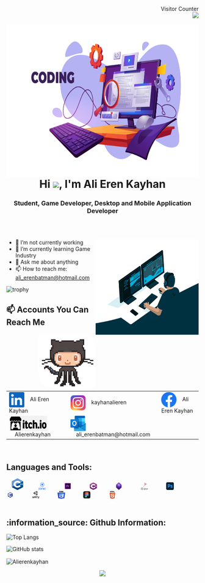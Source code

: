  <p align="right"> 
  Visitor Counter <br>
  <img src="https://profile-counter.glitch.me/{Alierenkayhan}/count.svg" />
 </p>

<p><img align="left" src="image1.png" alt="Alierenkayhan" width ="1100" height = "400"  /></p>

<h1 align = "center" >Hi <img src="https://media.giphy.com/media/hvRJCLFzcasrR4ia7z/giphy.gif" width="30px">, I'm Ali Eren Kayhan </h1>
<h3 align = "center" > Student, Game Developer, Desktop and Mobile Application Developer </h3>
<br>

<br>
<p><img align="right" src="gif.gif" alt="Alierenkayhan" width ="270" height = "250" /></p>

- 🔭 I’m not currently working   
- 🌱 I’m currently learning Game Industry
- 💬 Ask me about anything
- 📫 How to reach me: ali_erenbatman@hotmail.com
 
![trophy](https://github-profile-trophy.vercel.app/?username=Alierenkayhan&theme=juicyfresh&no-frame=true&row1&margin-w=-20&no-bg=true)

        
 
    

 <h2 align = "left">📫 Accounts You Can Reach Me</h2>
<p><img align="right" src="githubgif.gif" alt="Alierenkayhan" width ="150" height = "150" style="border-radius: 5px 30px 10px 50px" /></p>


<table border= "0">
  <tr>
    <td><img align="center" src="linkedin.png"  height="40" width="40" />&nbsp;&nbsp;&nbsp;&nbsp;Ali Eren Kayhan</td>
    <td><img align="center" src="instagram.png"  height="40" width="40" />&nbsp;&nbsp;&nbsp;&nbsp;kayhanalieren</td>
    <td><img align="center" src="facebook.png"  height="40" width="40" />&nbsp;&nbsp;&nbsp;&nbsp;Ali Eren Kayhan</td>
  </tr>
  <tr>
    <td><img align="center" src="Itch.io_logo.png"  height="40" width="100" />&nbsp;&nbsp;&nbsp;&nbsp;Alierenkayhan</td>
    <td><img align="center" src="outlook.png"  height="40" width="40" />&nbsp;&nbsp;&nbsp;&nbsp;ali_erenbatman@hotmail.com</td>
  </tr>
</table>



<br>


<h2 align="left">Languages and Tools:</h2>
<div>
 <code>  <img src="c++.png" title="C++" alt="C++" width="30" height="30"/>&nbsp;&nbsp; </code>
 <code>  <img src="ionic.png" title="IONIC" alt="IONIC" width="20" height="20"/>&nbsp;&nbsp;  </code>
 <code>  <img src="adobe premiere pro.png" title="Adobe premiere pro" alt="Adobe premiere pro" width="20" height="20"/>&nbsp;&nbsp;  </code>     
 <code>  <img src="csharp.png" title="C#" alt="C#" width="20" height="20"/>&nbsp;&nbsp;  </code>
 <code>  <img src="bootstrap.png" title="Bootstrap" alt="Bootstrap" width="20" height="20"/>&nbsp;&nbsp;  </code>
 <code>  <img src="mssql.png" title="Mssql" alt="Mssql" width="20" height="20"/>&nbsp;&nbsp;  </code>
 <code>  <img src="photoshop.png" title="Photoshop" alt="Photoshop" width="20" height="20"/>&nbsp;&nbsp;  </code>
 <code>  <img src="c.png" title="C" alt="C" width="20" height="20"/>&nbsp;&nbsp;  </code>
 <code>  <img src="unity.png" title="Unity" alt="Unity" width="20" height="20"/>&nbsp;&nbsp;  </code>
 <code>  <img src="css.png" title="CSS" alt="CSS" width="20" height="20"/>&nbsp;&nbsp;  </code>
 <code>  <img src="figma.png" title="Figma" alt="Figma" width="20" height="20"/>&nbsp;&nbsp;  </code>
 <code>  <img src="html.png" title="HTML" alt="HTML" width="20" height="20"/>&nbsp;&nbsp;  </code>
</div>






<br>

<h2 align="left">:information_source:	Github Information:</h2>

![Top Langs](https://github-readme-stats.vercel.app/api/top-langs/?username=Alierenkayhan&layout=compact)
 
![GitHub stats](https://bad-apple-github-readme.vercel.app/api?&username=Alierenkayhan) 
<br>
<p ><img align="center" src="https://github-readme-streak-stats.herokuapp.com/?user=Alierenkayhan&" alt="Alierenkayhan"  /></p>

 
<p align="center">
  <img src="https://capsule-render.vercel.app/api?type=waving&color=gradient&height=60&width=110&section=footer"/>
</p> 
